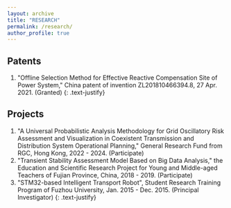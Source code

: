 ```yaml
---
layout: archive
title: "RESEARCH"
permalink: /research/
author_profile: true
---
```


## Patents

1. "Offline Selection Method for Effective Reactive Compensation Site of Power System," China patent of invention ZL201810466394.8, 27 Apr. 2021. (Granted)
{: .text-justify}

## Projects

1. "A Universal Probabilistic Analysis Methodology for Grid Oscillatory Risk Assessment and Visualization in Coexistent Transmission and Distribution System Operational Planning," General Research Fund from RGC, Hong Kong, 2022 - 2024. (Participate) 
2. "Transient Stability Assessment Model Based on Big Data Analysis," the Education and Scientific Research Project for Young and Middle-aged Teachers of Fujian Province, China, 2018 - 2019. (Participate)
2. "STM32-based Intelligent Transport Robot", Student Research Training Program of Fuzhou University, Jan. 2015 - Dec. 2015. (Principal Investigator)
{: .text-justify}

<!--
{% include base_path %}


{% for post in site.portfolio %}
  {% include archive-single.html %}
{% endfor %}
-->

